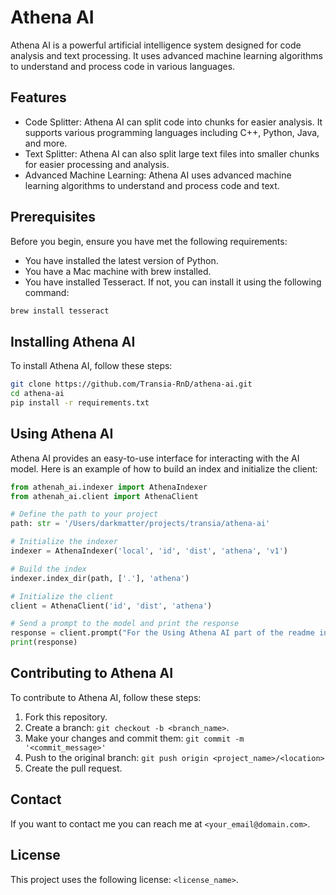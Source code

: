 # Athena AI

Athena AI is a powerful artificial intelligence system designed for code analysis and text processing. It uses advanced machine learning algorithms to understand and process code in various languages.

## Features

- Code Splitter: Athena AI can split code into chunks for easier analysis. It supports various programming languages including C++, Python, Java, and more.
- Text Splitter: Athena AI can also split large text files into smaller chunks for easier processing and analysis.
- Advanced Machine Learning: Athena AI uses advanced machine learning algorithms to understand and process code and text.

## Prerequisites

Before you begin, ensure you have met the following requirements:

- You have installed the latest version of Python.
- You have a Mac machine with brew installed.
- You have installed Tesseract. If not, you can install it using the following command:

```bash
brew install tesseract
```

## Installing Athena AI

To install Athena AI, follow these steps:

```bash
git clone https://github.com/Transia-RnD/athena-ai.git
cd athena-ai
pip install -r requirements.txt
```

## Using Athena AI

Athena AI provides an easy-to-use interface for interacting with the AI model. Here is an example of how to build an index and initialize the client:

```python
from athenah_ai.indexer import AthenaIndexer
from athenah_ai.client import AthenaClient

# Define the path to your project
path: str = '/Users/darkmatter/projects/transia/athena-ai'

# Initialize the indexer
indexer = AthenaIndexer('local', 'id', 'dist', 'athena', 'v1')

# Build the index
indexer.index_dir(path, ['.'], 'athena')

# Initialize the client
client = AthenaClient('id', 'dist', 'athena')

# Send a prompt to the model and print the response
response = client.prompt("For the Using Athena AI part of the readme include ")
print(response)
```

## Contributing to Athena AI

To contribute to Athena AI, follow these steps:

1. Fork this repository.
2. Create a branch: `git checkout -b <branch_name>`.
3. Make your changes and commit them: `git commit -m '<commit_message>'`
4. Push to the original branch: `git push origin <project_name>/<location>`
5. Create the pull request.

## Contact

If you want to contact me you can reach me at `<your_email@domain.com>`.

## License

This project uses the following license: `<license_name>`.